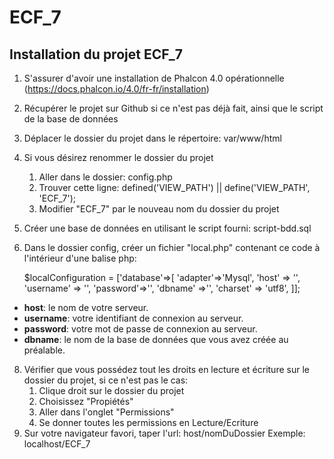 # ECF_7

## Installation du projet ECF_7

1. S'assurer d'avoir une installation de Phalcon 4.0 opérationnelle (https://docs.phalcon.io/4.0/fr-fr/installation)
2. Récupérer le projet sur Github si ce n'est pas déjà fait, ainsi que le script de la base de données
3. Déplacer le dossier du projet dans le répertoire: var/www/html
4. Si vous désirez renommer le dossier du projet
   1. Aller dans le dossier: config.php
   2. Trouver cette ligne: defined('VIEW_PATH') || define('VIEW_PATH', 'ECF_7');
   3. Modifier "ECF_7" par le nouveau nom du dossier du projet
5. Créer une base de données en utilisant le script fourni: script-bdd.sql
6. Dans le dossier config, créer un fichier "local.php" contenant ce code à l'intérieur d'une balise php:

      $localConfiguration =
     ['database'=>[
          'adapter'=>'Mysql',
          'host' => '',
          'username' => '',
          'password'=>'',
          'dbname' =>'',
          'charset' => 'utf8',
      ]];
    
- **host**: le nom de votre serveur.
- **username**: votre identifiant de connexion au serveur.
- **password**: votre mot de passe de connexion au serveur.
- **dbname**: le nom de la base de données que vous avez créée au préalable.


8. Vérifier que vous possédez tout les droits en lecture et écriture sur le dossier du projet, si ce n'est pas le cas:
   1. Clique droit sur le dossier du projet
   2. Choisissez "Propiétés"
   3. Aller dans l'onglet "Permissions"
   4. Se donner toutes les permissions en Lecture/Ecriture
10. Sur votre navigateur favori, taper l'url: host/nomDuDossier    Exemple: localhost/ECF_7
